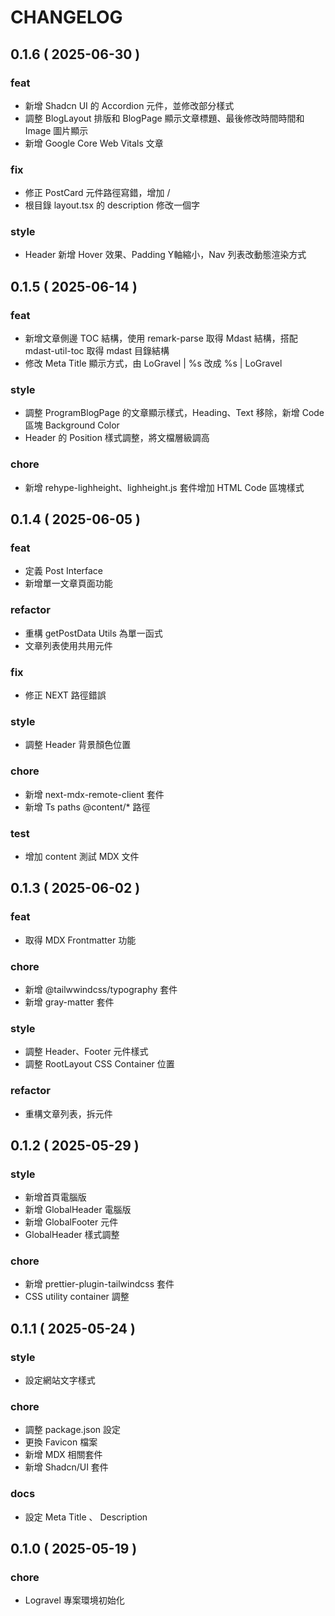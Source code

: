 # CHANGELOG

## 0.1.6 ( 2025-06-30 )

### feat

- 新增 Shadcn UI 的 Accordion 元件，並修改部分樣式
- 調整 BlogLayout 排版和 BlogPage 顯示文章標題、最後修改時間時間和 Image 圖片顯示
- 新增 Google Core Web Vitals 文章

### fix

- 修正 PostCard 元件路徑寫錯，增加 /
- 根目錄 layout.tsx 的 description 修改一個字

### style

- Header 新增 Hover 效果、Padding Y軸縮小，Nav 列表改動態渲染方式

## 0.1.5 ( 2025-06-14 )

### feat

- 新增文章側邊 TOC 結構，使用 remark-parse 取得 Mdast 結構，搭配 mdast-util-toc 取得 mdast 目錄結構
- 修改 Meta Title 顯示方式，由 LoGravel | %s 改成 %s | LoGravel

### style

- 調整 ProgramBlogPage 的文章顯示樣式，Heading、Text 移除，新增 Code 區塊 Background Color
- Header 的 Position 樣式調整，將文檔層級調高

### chore

- 新增 rehype-lighheight、lighheight.js 套件增加 HTML Code 區塊樣式

## 0.1.4 ( 2025-06-05 )

### feat

- 定義 Post Interface
- 新增單一文章頁面功能

### refactor

- 重構 getPostData Utils 為單一函式
- 文章列表使用共用元件

### fix

- 修正 NEXT 路徑錯誤

### style

- 調整 Header 背景顏色位置

### chore

- 新增 next-mdx-remote-client 套件
- 新增 Ts paths @content/\* 路徑

### test

- 增加 content 測試 MDX 文件

## 0.1.3 ( 2025-06-02 )

### feat

- 取得 MDX Frontmatter 功能

### chore

- 新增 @tailwwindcss/typography 套件
- 新增 gray-matter 套件

### style

- 調整 Header、Footer 元件樣式
- 調整 RootLayout CSS Container 位置

### refactor

- 重構文章列表，拆元件

## 0.1.2 ( 2025-05-29 )

### style

- 新增首頁電腦版
- 新增 GlobalHeader 電腦版
- 新增 GlobalFooter 元件
- GlobalHeader 樣式調整

### chore

- 新增 prettier-plugin-tailwindcss 套件
- CSS utility container 調整

## 0.1.1 ( 2025-05-24 )

### style

- 設定網站文字樣式

### chore

- 調整 package.json 設定
- 更換 Favicon 檔案
- 新增 MDX 相關套件
- 新增 Shadcn/UI 套件

### docs

- 設定 Meta Title 、 Description

## 0.1.0 ( 2025-05-19 )

### chore

- Logravel 專案環境初始化
